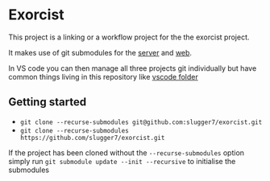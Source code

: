 # Exorcist

This project is a linking or a workflow project for the the exorcist project.

It makes use of git submodules for the [server](https://github.com/slugger7/exorcist-server) and [web](https://github.com/slugger7/exorcist-web).

In VS code you can then manage all three projects git individually but have common things living in this repository like [vscode folder](./.vscode)

## Getting started

- `git clone --recurse-submodules git@github.com:slugger7/exorcist.git`
- `git clone --recurse-submodules https://github.com/slugger7/exorcist.git`

If the project has been cloned without the `--recurse-submodules` option simply run
`git submodule update --init --recursive` to initialise the submodules


